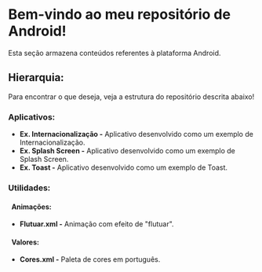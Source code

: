 # Bem-vindo ao meu repositório de Android!
Esta seção armazena conteúdos referentes à plataforma Android.

## Hierarquia:
Para encontrar o que deseja, veja a estrutura do repositório descrita abaixo!

### Aplicativos:
* **Ex. Internacionalização -** Aplicativo desenvolvido como um exemplo de Internacionalização.
* **Ex. Splash Screen -** Aplicativo desenvolvido como um exemplo de Splash Screen.
* **Ex. Toast -** Aplicativo desenvolvido como um exemplo de Toast.
### Utilidades:
#### &nbsp;&nbsp;Animações:
* **Flutuar.xml -** Animação com efeito de "flutuar".
#### &nbsp;&nbsp;Valores:
* **Cores.xml -** Paleta de cores em português.
